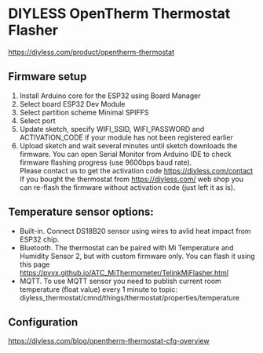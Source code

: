 # DIYLESS OpenTherm Thermostat Flasher  
https://diyless.com/product/opentherm-thermostat  

## Firmware setup
1. Install Arduino core for the ESP32 using Board Manager  
2. Select board ESP32 Dev Module  
3. Select partition scheme Minimal SPIFFS  
4. Select port  
5. Update sketch, specify WIFI_SSID, WIFI_PASSWORD and ACTIVATION_CODE if your module has not been registered earlier  
6. Upload sketch and wait several minutes until sketch downloads the firmware. You can open Serial Monitor from Arduino IDE to check firmware flashing progress (use 9600bps baud rate).  
Please contact us to get the activation code https://diyless.com/contact  
If you bought the thermostat from https://diyless.com/ web shop you can re-flash the firmware without activation code (just left it as is).

## Temperature sensor options:
- Built-in. Connect DS18B20 sensor using wires to avlid heat impact from ESP32 chip.
- Bluetooth. The thermostat can be paired with Mi Temperature and Humidity Sensor 2, but with custom firmware only.
You can flash it using this page https://pvvx.github.io/ATC_MiThermometer/TelinkMiFlasher.html
- MQTT. To use MQTT sensor you need to publish current room temperature (float value) every 1 minute to topic:
diyless_thermostat/cmnd/things/thermostat/properties/temperature


## Configuration
https://diyless.com/blog/opentherm-thermostat-cfg-overview

